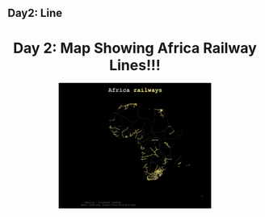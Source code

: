 ## Day2: Line

<h1 align="center"> Day 2: Map Showing Africa Railway Lines!!! </h1>

  <p align="center">
    <img src="https://github.com/BB1464/30DayMapChallenge/blob/master/2022/Day2-Line/day2.png" width="60%">
      </p>

